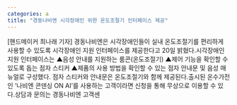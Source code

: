```yaml
---
categories: a
title: "경동나비엔 시각장애인 위한 온도조절기 인터페이스 제공"
---
```

[핸드메이커 최나래 기자] 경동나비엔은 시각장애인들이 실내 온도조절기를 편리하게 사용할 수 있도록 시각장애인 지원 인터페이스를 제공한다고 20일 밝혔다.시각장애인 지원 인터페이스는 ▲음성 안내를 지원하는 룸콘(온도조절기) ▲제어 기능을 확인할 수 있도록 돕는 점자 스티커 ▲제품의 사용 방법을 확인할 수 있는 점자 안내문 및 음성 매뉴얼로 구성했다. 점자 스티커와 안내문은 온도조절기와 함께 제공된다.출시된 온수가전인 ‘나비엔 콘덴싱 ON AI’를 사용하는 고객이라면 신청을 통해 무상으로 이용할 수 있다.상담과 문의는 경동나비엔 고객센